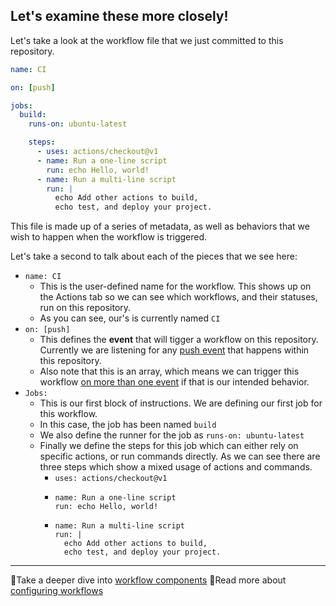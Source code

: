 ## Let's examine these more closely!

Let's take a look at the workflow file that we just committed to this repository.

```yaml
name: CI

on: [push]

jobs:
  build:
    runs-on: ubuntu-latest

    steps:
      - uses: actions/checkout@v1
      - name: Run a one-line script
        run: echo Hello, world!
      - name: Run a multi-line script
        run: |
          echo Add other actions to build,
          echo test, and deploy your project.
```

This file is made up of a series of metadata, as well as behaviors that we wish to happen when the workflow is triggered.

Let's take a second to talk about each of the pieces that we see here:

- `name: CI`
  - This is the user-defined name for the workflow. This shows up on the Actions tab so we can see which workflows, and their statuses, run on this repository.
  - As you can see, our's is currently named `CI`
- `on: [push]`
  - This defines the **event** that will tigger a workflow on this repository. Currently we are listening for any [push event](https://developer.github.com/v3/activity/events/types/#pushevent) that happens within this repository.
  - Also note that this is an array, which means we can trigger this workflow [on more than one event](https://help.github.com/en/actions/automating-your-workflow-with-github-actions/events-that-trigger-workflows#about-workflow-events) if that is our intended behavior.
- `Jobs:`
  - This is our first block of instructions. We are defining our first job for this workflow.
  - In this case, the job has been named `build`
  - We also define the runner for the job as `runs-on: ubuntu-latest`
  - Finally we define the steps for this job which can either rely on specific actions, or run commands directly. As we can see there are three steps which show a mixed usage of actions and commands.
    - `uses: actions/checkout@v1`
    - ```
      name: Run a one-line script
      run: echo Hello, world!
      ```
    - ```
      name: Run a multi-line script
      run: |
        echo Add other actions to build,
        echo test, and deploy your project.
      ```

---

📖Take a deeper dive into [workflow components](https://help.github.com/en/actions/automating-your-workflow-with-github-actions/configuring-workflows)
📖Read more about [configuring workflows](https://help.github.com/en/actions/automating-your-workflow-with-github-actions/configuring-workflows)
